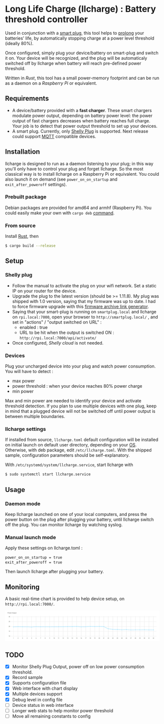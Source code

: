 # Long Life Charge (llcharge) : Battery threshold controller

Used in conjunction with a [smart plug](https://en.wikipedia.org/wiki/Smart_plug), this tool helps to [prolong](https://batteryuniversity.com/article/bu-808-how-to-prolong-lithium-based-batteries) your batteries' life, by automatically stopping charge at a power level threshold (ideally 80%).

Once configured, simply plug your device/battery on smart-plug and switch it on. Your device will be recognized, and the plug will be automaticaly switched off by llcharge when battery will reach pre-defined power threshold.

Written in _Rust_, this tool has a small power-memory footprint and can be run as a daemon on a _Raspberry Pi_ or equivalent.

## Requirements

- A device/battery provided with a **fast charger**. These smart chargers modulate power output,
  depending on battery power level: the power output of fast chargers decreases when
  battery reaches full charge. Your job is to detect that power output threshold to set up
  your devices.
- A smart plug. Currently, only [Shelly Plug](https://shelly.cloud/products/shelly-plug-s-smart-home-automation-device/) is supported. Next release could support [MQTT](https://en.wikipedia.org/wiki/MQTT) compatible devices.

## Installation

llcharge is designed to run as a daemon listening to your plug; in this way you'll only have to control your plug and forget llcharge. So the most classical way is to install llcharge on a Raspberry Pi or equivalent. You could also launch it on demand (see `power_on_on_startup` and `exit_after_poweroff` settings).

### Prebuilt package

Debian packages are provided for amd64 and armhf (Raspberry Pi). You could easily make your own with `cargo deb` [command](https://github.com/kornelski/cargo-deb).

### From source

Install [Rust](https://rustup.rs/), then

```sh
$ cargo build --release
```

## Setup

### Shelly plug

- Follow the manual to activate the plug on your wifi network. Set a static IP on your
  router for the device.
- Upgrade the plug to the latest version (should be >= 1.11.8). My plug was shipped with 1.0
  version, saying that my firmware was up to date. I had to force firmware upgrade with
  this [firmware archive link generator](http://archive.shelly-tools.de/).
- Saying that your smart-plug is running on `smartplug.local` and llcharge on
  `rpi.local:7000`, open your browser to `http://smartplug.local/` , and set in "actions" /
  "output switched on URL" :
  - enabled : true
  - URL to be hit when the output is switched ON : `http://rpi.local:7000/api/activate/`
- Once configured, _Shelly cloud_ is not needed.

### Devices

Plug your uncharged device into your plug and watch power consumption. You will have to detect :

- max power
- power threshold : when your device reaches 80% power charge
- min power

Max and min power are needed to identify your device and activate threshold detection. If you plan to use multiple devices with one plug, keep in mind that a plugged device will not be switched off until power output is between multiple boundaries.

### llcharge settings

If installed from source, `llcharge.toml` default configuration will be installed on initial launch on default user directory, depending on your [OS](https://crates.io/crates/directories). Otherwise, with deb package, edit `/etc/llcharge.toml`. With the shipped sample, configuration parameters should be self-explanatory.

With `/etc/systemd/system/llcharge.service`, start llcharge with

```sh
$ sudo systemctl start llcharge.service
```

## Usage

### Daemon mode

Keep llcharge launched on one of your local computers, and press the power button on the plug after plugging your battery, until llcharge switch off the plug. You can monitor llcharge by watching syslog.

### Manual launch mode

Apply these settings on llcharge.toml :

```
power_on_on_startup = true
exit_after_poweroff = true
```

Then launch llcharge after plugging your battery.

## Monitoring

A basic real-time chart is provided to help device setup, on `http://rpi.local:7000/`.

![Chart](chart.png)

## TODO

- [x] Monitor Shelly Plug Output, power off on low power consumption threshold.
- [x] Record sample
- [x] Supports configuration file
- [x] Web interface with chart display
- [x] Multiple devices support
- [x] Debug level in config file
- [ ] Device status in web interface
- [ ] Longer web stats to help monitor power threshold
- [ ] Move all remaining constants to config

